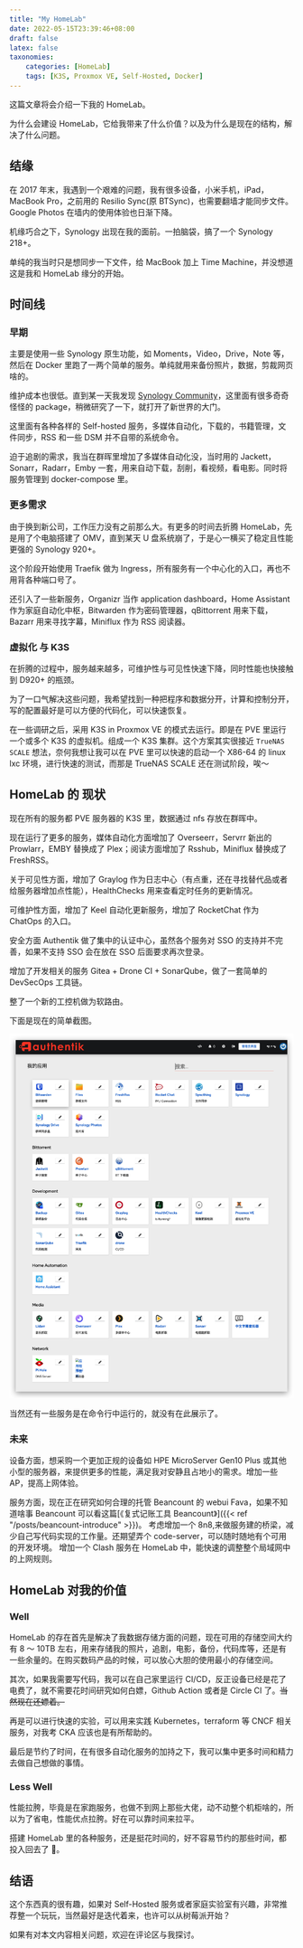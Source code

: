 ```yaml
---
title: "My HomeLab"
date: 2022-05-15T23:39:46+08:00
draft: false
latex: false
taxonomies:
    categories: [HomeLab]
    tags: [K3S, Proxmox VE, Self-Hosted, Docker]
---
```


这篇文章将会介绍一下我的 HomeLab。

为什么会建设 HomeLab，它给我带来了什么价值？以及为什么是现在的结构，解决了什么问题。

<!-- more -->

## 结缘

在 2017 年末，我遇到一个艰难的问题，我有很多设备，小米手机，iPad，MacBook Pro，之前用的 Resilio Sync(原 BTSync)，也需要翻墙才能同步文件。 Google Photos 在墙内的使用体验也日渐下降。

机缘巧合之下，Synology 出现在我的面前。一拍脑袋，搞了一个 Synology 218+。

单纯的我当时只是想同步一下文件，给 MacBook 加上 Time Machine，并没想道这是我和 HomeLab 缘分的开始。

## 时间线

### 早期

主要是使用一些 Synology 原生功能，如 Moments，Video，Drive，Note 等，然后在 Docker 里跑了一两个简单的服务。单纯就用来备份照片，数据，剪裁网页啥的。

维护成本也很低。直到某一天我发现 [Synology Community](https://synocommunity.com/)，这里面有很多奇奇怪怪的 package，稍微研究了一下，就打开了新世界的大门。

这里面有各种各样的 Self-hosted 服务，多媒体自动化，下载的，书籍管理，文件同步，RSS 和一些 DSM 并不自带的系统命令。

迫于追剧的需求，我当在群晖里增加了多媒体自动化没，当时用的 Jackett，Sonarr，Radarr，Emby 一套，用来自动下载，刮削，看视频，看电影。同时将服务管理到 docker-compose 里。

### 更多需求

由于换到新公司，工作压力没有之前那么大。有更多的时间去折腾 HomeLab，先是用了个电脑搭建了 OMV，直到某天 U 盘系统崩了，于是心一横买了稳定且性能更强的 Synology 920+。

这个阶段开始使用 Traefik 做为 Ingress，所有服务有一个中心化的入口，再也不用背各种端口号了。

还引入了一些新服务，Organizr 当作 application dashboard，Home Assistant 作为家庭自动化中枢，Bitwarden 作为密码管理器，qBittorrent 用来下载，Bazarr 用来寻找字幕，Miniflux 作为 RSS 阅读器。

### 虚拟化 与 K3S

在折腾的过程中，服务越来越多，可维护性与可见性快速下降，同时性能也快接触到 D920+ 的瓶颈。

为了一口气解决这些问题，我希望找到一种把程序和数据分开，计算和控制分开，写的配置最好是可以方便的代码化，可以快速恢复。

在一些调研之后，采用 K3S in Proxmox VE 的模式去运行。即是在 PVE 里运行一个或多个 K3S 的虚拟机。组成一个 K3S 集群。这个方案其实很接近 `TrueNAS SCALE` 想法，奈何我想让我可以在 PVE 里可以快速的启动一个 X86-64 的 linux lxc 环境，进行快速的测试，而那是 TrueNAS SCALE 还在测试阶段，唉～

## HomeLab 的 现状

现在所有的服务都 PVE 服务器的 K3S 里，数据通过 nfs 存放在群晖中。

现在运行了更多的服务，媒体自动化方面增加了 Overseerr，Servrr 新出的 Prowlarr，EMBY 替换成了 Plex；阅读方面增加了 Rsshub，Miniflux 替换成了 FreshRSS。

关于可见性方面，增加了 Graylog 作为日志中心（有点重，还在寻找替代品或者给服务器增加点性能），HealthChecks 用来查看定时任务的更新情况。

可维护性方面，增加了 Keel 自动化更新服务，增加了 RocketChat 作为 ChatOps 的入口。

安全方面 Authentik 做了集中的认证中心，虽然各个服务对 SSO 的支持并不完善，如果不支持 SSO 会在放在 SSO 后面要求再次登录。

增加了开发相关的服务 Gitea + Drone CI + SonarQube，做了一套简单的 DevSecOps 工具链。

整了一个新的工控机做为软路由。

下面是现在的简单截图。

![](./authentik.png)

当然还有一些服务是在命令行中运行的，就没有在此展示了。

### 未来

设备方面，想采购一个更加正规的设备如 HPE MicroServer Gen10 Plus 或其他小型的服务器，来提供更多的性能，满足我对安静且占地小的需求。增加一些 AP，提高上网体验。

服务方面，现在正在研究如何合理的托管 Beancount 的 webui Fava，如果不知道啥事 Beancount 可以看这篇[《复式记账工具 Beancount》]({{< ref  "/posts/beancount-introduce" >}})。
考虑增加一个 8n8,来做服务建的桥梁，减少自己写代码实现的工作量。还期望弄个 code-server，可以随时随地有个可用的开发环境。
增加一个 Clash 服务在 HomeLab 中，能快速的调整整个局域网中的上网规则。

## HomeLab 对我的价值

### Well

HomeLab 的存在首先是解决了我数据存储方面的问题，现在可用的存储空间大约有 8 ～ 10TB 左右，用来存储我的照片，追剧，电影，备份，代码库等，还是有一些余量的。在购买数码产品的时候，可以放心大胆的使用最小的存储空间。

其次，如果我需要写代码，我可以在自己家里运行 CI/CD，反正设备已经是花了电费了，就不需要花时间研究如何白嫖，Github Action 或者是 Circle CI 了。~~当然现在还嫖着。~~

再是可以进行快速的实验，可以用来实践 Kubernetes，terraform 等 CNCF 相关服务，对我考 CKA 应该也是有所帮助的。

最后是节约了时间，在有很多自动化服务的加持之下，我可以集中更多时间和精力去做自己想做的事情。

### Less Well

性能拉胯，毕竟是在家跑服务，也做不到网上那些大佬，动不动整个机柜啥的，所以为了省电，性能优点拉胯。好在可以靠时间来拉平。

搭建 HomeLab 里的各种服务，还是挺花时间的，好不容易节约的那些时间，都投入回去了 🥹。

## 结语

这个东西真的很有趣，如果对 Self-Hosted 服务或者家庭实验室有兴趣，非常推荐整一个玩玩，当然最好是迭代着来，也许可以从树莓派开始？

如果有对本文内容相关问题，欢迎在评论区与我探讨。
